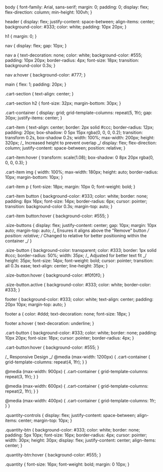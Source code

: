 body {
font-family: Arial, sans-serif;
margin: 0;
padding: 0;
display: flex;
flex-direction: column;
min-height: 100vh;
}

header {
display: flex;
justify-content: space-between;
align-items: center;
background-color: #333;
color: white;
padding: 10px 20px;
}

h1 {
margin: 0;
}

nav {
display: flex;
gap: 10px;
}

nav a {
text-decoration: none;
color: white;
background-color: #555;
padding: 10px 20px;
border-radius: 4px;
font-size: 18px;
transition: background-color 0.3s;
}

nav a:hover {
background-color: #777;
}

main {
flex: 1;
padding: 20px;
}

.cart-section {
text-align: center;
}

.cart-section h2 {
font-size: 32px;
margin-bottom: 30px;
}

.cart-container {
display: grid;
grid-template-columns: repeat(5, 1fr);
gap: 30px;
justify-items: center;
}

.cart-item {
text-align: center;
border: 2px solid #ccc;
border-radius: 12px;
padding: 20px;
box-shadow: 0 5px 15px rgba(0, 0, 0, 0.2);
transition: transform 0.2s, box-shadow 0.2s;
width: 100%;
max-width: 200px;
height: 320px; /_ Increased height to prevent overlap _/
display: flex;
flex-direction: column;
justify-content: space-between;
position: relative;
}

.cart-item:hover {
transform: scale(1.08);
box-shadow: 0 8px 20px rgba(0, 0, 0, 0.3);
}

.cart-item img {
width: 100%;
max-width: 180px;
height: auto;
border-radius: 10px;
margin-bottom: 10px;
}

.cart-item p {
font-size: 18px;
margin: 10px 0;
font-weight: bold;
}

.cart-item button {
background-color: #333;
color: white;
border: none;
padding: 8px 16px;
font-size: 14px;
border-radius: 6px;
cursor: pointer;
transition: background-color 0.3s;
margin-top: auto;
}

.cart-item button:hover {
background-color: #555;
}

.size-buttons {
display: flex;
justify-content: center;
gap: 10px;
margin: 10px auto;
margin-top: auto; /_ Ensures it aligns above the "Remove" button _/
position: relative; /_ Changed to relative for better positioning within the container _/
}

.size-button {
background-color: transparent;
color: #333;
border: 1px solid #ccc;
border-radius: 50%;
width: 35px; /_ Adjusted for better text fit _/
height: 35px;
font-size: 14px;
font-weight: bold;
cursor: pointer;
transition: all 0.3s ease;
text-align: center;
line-height: 35px;
}

.size-button:hover {
background-color: #f0f0f0;
}

.size-button.active {
background-color: #333;
color: white;
border-color: #333;
}

footer {
background-color: #333;
color: white;
text-align: center;
padding: 20px 10px;
margin-top: auto;
}

footer a {
color: #ddd;
text-decoration: none;
font-size: 18px;
}

footer a:hover {
text-decoration: underline;
}

.cart-button {
background-color: #333;
color: white;
border: none;
padding: 10px 20px;
font-size: 18px;
cursor: pointer;
border-radius: 4px;
}

.cart-button:hover {
background-color: #555;
}

/_ Responsive Design _/
@media (max-width: 1200px) {
.cart-container {
grid-template-columns: repeat(4, 1fr);
}
}

@media (max-width: 900px) {
.cart-container {
grid-template-columns: repeat(3, 1fr);
}
}

@media (max-width: 600px) {
.cart-container {
grid-template-columns: repeat(2, 1fr);
}
}

@media (max-width: 400px) {
.cart-container {
grid-template-columns: 1fr;
}
}

.quantity-controls {
display: flex;
justify-content: space-between;
align-items: center;
margin-top: 10px;
}

.quantity-btn {
background-color: #333;
color: white;
border: none;
padding: 5px 10px;
font-size: 16px;
border-radius: 4px;
cursor: pointer;
width: 30px;
height: 30px;
display: flex;
justify-content: center;
align-items: center;
}

.quantity-btn:hover {
background-color: #555;
}

.quantity {
font-size: 16px;
font-weight: bold;
margin: 0 10px;
}
